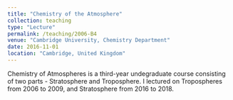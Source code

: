 ```yaml
---
title: "Chemistry of the Atmosphere"
collection: teaching
type: "Lecture"
permalink: /teaching/2006-B4
venue: "Cambridge University, Chemistry Department"
date: 2016-11-01
location: "Cambridge, United Kingdom"
---
```


Chemistry of Atmospheres is a third-year undegraduate course consisting of two parts - Stratosphere and Troposphere.  I lectured on Tropospheres from 2006 to 2009, and Stratosphere from 2016 to 2018.

